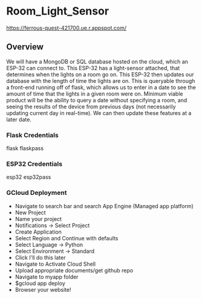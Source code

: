
# Room_Light_Sensor
https://ferrous-quest-421700.ue.r.appspot.com/

## Overview

We will have a MongoDB or SQL database hosted on the cloud, which an ESP-32 can connect to. This ESP-32 has a light-sensor attached, that determines when the lights on a room go on. This ESP-32 then updates our database with the length of time the lights are on. This is queryable through a front-end running off of flask, which allows us to enter in a date to see the amount of time that the lights in a given room were on. Minimum viable product will be the ability to query a date without specifying a room, and seeing the results of the device from previous days (not necessarily updating current day in real-time). We can then update these features at a later date.


### Flask Credentials
flask
flaskpass

### ESP32 Credentials
esp32
esp32pass

### GCloud Deployment
* Navigate to search bar and search App Engine (Managed app platform)
* New Project
* Name your project
* Notifications -> Select Project
* Create Application
* Select Region and Continue with defaults
* Select Language -> Python
* Select Environment -> Standard
* Click I'll do this later
* Navigate to Activate Cloud Shell
* Upload appropriate documents/get github repo
* Navigate to myapp folder
* $gcloud app deploy
* Browser your website!
